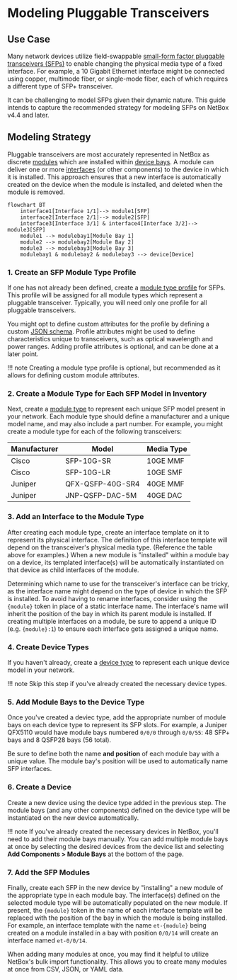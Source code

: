 # Modeling Pluggable Transceivers

## Use Case

Many network devices utilize field-swappable [small-form factor pluggable transceivers (SFPs)](https://en.wikipedia.org/wiki/Small_Form-factor_Pluggable) to enable changing the physical media type of a fixed interface. For example, a 10 Gigabit Ethernet interface might be connected using copper, multimode fiber, or single-mode fiber, each of which requires a different type of SFP+ transceiver.

It can be challenging to model SFPs given their dynamic nature. This guide intends to capture the recommended strategy for modeling SFPs on NetBox v4.4 and later.

## Modeling Strategy

Pluggable transceivers are most accurately represented in NetBox as discrete [modules](../models/dcim/module.md) which are installed within [device bays](../models/dcim/devicebay.md). A module can deliver one or more [interfaces](../models/dcim/interface.md) (or other components) to the device in which it is installed. This approach ensures that a new interface is automatically created on the device when the module is installed, and deleted when the module is removed.

```mermaid
flowchart BT
    interface1[Interface 1/1]--> module1[SFP]
    interface2[Interface 2/1]--> module2[SFP]
    interface3[Interface 3/1] & interface4[Interface 3/2]--> module3[SFP]
    module1 --> modulebay1[Module Bay 1]
    module2 --> modulebay2[Module Bay 2]
    module3 --> modulebay3[Module Bay 3]
    modulebay1 & modulebay2 & modulebay3 --> device[Device]
```

### 1. Create an SFP Module Type Profile

If one has not already been defined, create a [module type profile](../models/dcim/moduletypeprofile.md) for SFPs. This profile will be assigned for all module types which represent a pluggable transceiver. Typically, you will need only one profile for all pluggable transceivers.

You might opt to define custom attributes for the profile by defining a custom [JSON schema](https://json-schema.org/). Profile attributes might be used to define characteristics unique to transceivers, such as optical wavelength and power ranges. Adding profile attributes is optional, and can be done at a later point.

!!! note
    Creating a module type profile is optional, but recommended as it allows for defining custom module attributes.

### 2. Create a Module Type for Each SFP Model in Inventory

Next, create a [module type](../models/dcim/moduletype.md) to represent each unique SFP model present in your network. Each module type should define a manufacturer and a unique model name, and may also include a part number. For example, you might create a module type for each of the following transceivers:

| Manufacturer | Model            | Media Type |
|--------------|------------------|------------|
| Cisco        | SFP-10G-SR       | 10GE MMF   |
| Cisco        | SFP-10G-LR       | 10GE SMF   |
| Juniper      | QFX-QSFP-40G-SR4 | 40GE MMF   |
| Juniper      | JNP-QSFP-DAC-5M  | 40GE DAC   |

### 3. Add an Interface to the Module Type

After creating each module type, create an interface template on it to represent its physical interface. The definition of this interface template will depend on the transceiver's physical media type. (Reference the table above for examples.) When a new module is "installed" within a module bay on a device, its templated interface(s) will be automatically instantiated on that device as child interfaces of the module.

Determining which name to use for the transceiver's interface can be tricky, as the interface name might depend on the type of device in which the SFP is installed. To avoid having to rename interfaces, consider using the `{module}` token in place of a static interface name. The interface's name will inherit the position of the bay in which its parent module is installed. If creating multiple interfaces on a module, be sure to append a unique ID (e.g. `{module}:1`) to ensure each interface gets assigned a unique name.

### 4. Create Device Types

If you haven't already, create a [device type](../models/dcim/devicetype.md) to represent each unique device model in your network.

!!! note
    Skip this step if you've already created the necessary device types.

### 5. Add Module Bays to the Device Type

Once you've created a deviec type, add the appropriate number of module bays on each device type to represent its SFP slots. For example, a Juniper QFX5110 would have module bays numbered `0/0/0` through `0/0/55`: 48 SFP+ bays and 8 QSFP28 bays (56 total).

Be sure to define both the name **and position** of each module bay with a unique value. The module bay's position will be used to automatically name SFP interfaces.

### 6. Create a Device

Create a new device using the device type added in the previous step. The module bays (and any other components) defined on the device type will be instantiated on the new device automatically.

!!! note
    If you've already created the necessary devices in NetBox, you'll need to add their module bays manually. You can add multiple module bays at once by selecting the desired devices from the device list and selecting **Add Components > Module Bays** at the bottom of the page.

### 7. Add the SFP Modules

Finally, create each SFP in the new device by "installing" a new module of the appropriate type in each module bay. The interface(s) defined on the selected module type will be automatically populated on the new module. If present, the `{module}` token in the name of each interface template will be replaced with the position of the bay in which the module is being installed. For example, an interface template with the name `et-{module}` being created on a module installed in a bay with position `0/0/14` will create an interface named `et-0/0/14`.

When adding many modules at once, you may find it helpful to utilize NetBox's bulk import functionality. This allows you to create many modules at once from CSV, JSON, or YAML data.
